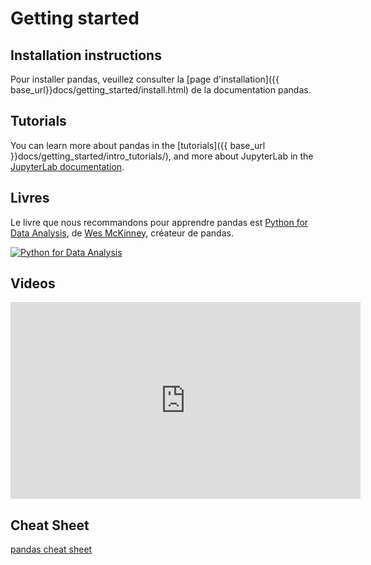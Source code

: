 # Getting started

## Installation instructions

Pour installer pandas, veuillez consulter la [page d'installation]({{ base_url}}docs/getting_started/install.html)
de la documentation pandas.

## Tutorials

You can learn more about pandas in the [tutorials]({{ base_url }}docs/getting_started/intro_tutorials/),
and more about JupyterLab in the
[JupyterLab documentation](https://jupyterlab.readthedocs.io/en/stable/user/interface.html).

## Livres

Le livre que nous recommandons pour apprendre pandas est [Python for Data Analysis](https://amzn.to/3DyLaJc),
de [Wes McKinney](https://wesmckinney.com/), créateur de pandas.

<a href="https://amzn.to/3DyLaJc">
    <img alt="Python for Data Analysis" src="{{ base_url }}static/img/books/pydata_book.gif"/>
</a>

## Videos

<iframe width="560" height="315" frameborder="0"
src="https://www.youtube.com/embed/_T8LGqJtuGc"
allow="accelerometer; autoplay; encrypted-media; gyroscope; picture-in-picture"
allowfullscreen></iframe>

## Cheat Sheet

[pandas cheat sheet](https://pandas.pydata.org/Pandas_Cheat_Sheet.pdf)
